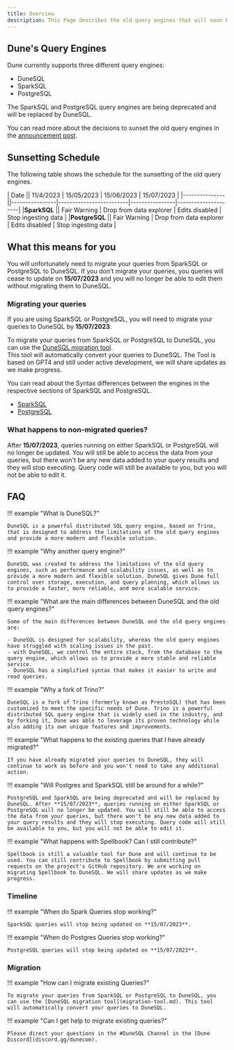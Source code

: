 ```yaml
---
title: Overview
description: This Page describes the old query engines that will soon be depreceated. SparkSQL and PostgresSQL will be replaced by DuneSQL.   
---
```


## Dune's Query Engines

Dune currently supports three different query engines:  

- DuneSQL  
- SparkSQL  
- PostgreSQL  

The SparkSQL and PostgreSQL query engines are being deprecated and will be replaced by DuneSQL.  

You can read more about the decisions to sunset the old query engines in the [announcement post](https://dune.com/blog/introducing-dune-sql).

## Sunsetting Schedule

The following table shows the schedule for the sunsetting of the old query engines.

| Date          || 11/4/2023      | 15/05/2023              | 15/06/2023     | 15/07/2023          |
|---------------||----------------|-------------------------|----------------|---------------------|
|**SparkSQL**   || Fair Warning   | Drop from data explorer | Edits disabled | Stop ingesting data |
|**PostgreSQL** || Fair Warning   | Drop from data explorer | Edits disabled | Stop ingesting data |


## What this means for you

You will unfortunately need to migrate your queries from SparkSQL or PostgreSQL to DuneSQL. If you don't migrate your queries, you queries will cease to update on **15/07/2023** and you will no longer be able to edit them without migrating them to DuneSQL. 

### Migrating your queries

If you are using SparkSQL or PostgreSQL, you will need to migrate your queries to DuneSQL by **15/07/2023**.  

To migrate your queries from SparkSQL or PostgreSQL to DuneSQL, you can use the [DuneSQL migration tool](migration-tool.md).  
This tool will automatically convert your queries to DuneSQL. The Tool is based on GPT4 and still under active development, we will share updates as we make progress.

You can read about the Syntax differences between the engines in the respective sections of SparkSQL and PostgreSQL.

<div class="grid cards" markdown>

- [SparkSQL](SparkSQL.md)
- [PostgreSQL](PostgreSQL.md)

</div>


### What happens to non-migrated queries?
After **15/07/2023**, queries running on either SparkSQL or PostgreSQL will no longer be updated. You will still be able to access the data from your queries, but there won't be any new data added to your query results and they will stop executing. Query code will still be available to you, but you will not be able to edit it.

## FAQ

!!! example "What is DuneSQL?"

    DuneSQL is a powerful distributed SQL query engine, based on Trino, that is designed to address the limitations of the old query engines and provide a more modern and flexible solution.

!!! example "Why another query engine?"

    DuneSQL was created to address the limitations of the old query engines, such as performance and scalability issues, as well as to provide a more modern and flexible solution. DuneSQL gives Dune full control over storage, execution, and query planning, which allows us to provide a faster, more reliable, and more scalable service.

!!! example "What are the main differences between DuneSQL and the old query engines?"

    Some of the main differences between DuneSQL and the old query engines are:

    - DuneSQL is designed for scalability, whereas the old query engines have struggled with scaling issues in the past.
    - with DuneSQL, we control the entire stack, from the database to the query engine, which allows us to provide a more stable and reliable service.
    - DuneSQL has a simplified syntax that makes it easier to write and read queries.

!!! example "Why a fork of Trino?"

    DuneSQL is a fork of Trino (formerly known as PrestoSQL) that has been customized to meet the specific needs of Dune. Trino is a powerful distributed SQL query engine that is widely used in the industry, and by forking it, Dune was able to leverage its proven technology while also adding its own unique features and improvements.

!!! example "What happens to the existing queries that I have already migrated?"

    If you have already migrated your queries to DuneSQL, they will continue to work as before and you won't need to take any additional action.

!!! example "Will Postgres and SparkSQL still be around for a while?"

    PostgreSQL and SparkSQL are being deprecated and will be replaced by DuneSQL. After **15/07/2023**, queries running on either SparkSQL or PostgreSQL will no longer be updated. You will still be able to access the data from your queries, but there won't be any new data added to your query results and they will stop executing. Query code will still be available to you, but you will not be able to edit it.

!!! example "What happens with Spellbook? Can I still contribute?"

    Spellbook is still a valuable tool for Dune and will continue to be used. You can still contribute to Spellbook by submitting pull requests on the project's GitHub repository. We are working on migrating Spellbook to DuneSQL. We will share updates as we make progress. 
 

### Timeline

!!! example "When do Spark Queries stop working?"

    SparkSQL queries will stop being updated on **15/07/2023**.

!!! example "When do Postgres Queries stop working?"

    PostgreSQL queries will stop being updated on **15/07/2023**.

### Migration

!!! example "How can I migrate existing Queries?"

    To migrate your queries from SparkSQL or PostgreSQL to DuneSQL, you can use the [DuneSQL migration tool](migration-tool.md). This tool will automatically convert your queries to DuneSQL.

!!! example "Can I get help to migrate existing queries?"

    Please direct your questions in the #DuneSQL Channel in the [Dune Discord](discord.gg/dunecom).

